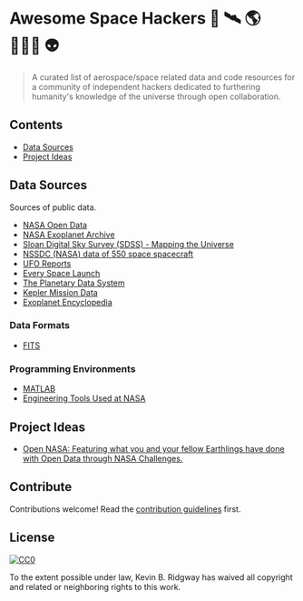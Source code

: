 # Awesome Space Hackers 🚀 🛰 🌎 👩🏽‍🚀 👽

> A curated list of aerospace/space related data and code resources for a community of independent hackers dedicated to furthering humanity's knowledge of the universe through open collaboration.


## Contents

- [Data Sources](#datasources)
- [Project Ideas](#projectideas)

## Data Sources

Sources of public data.

- [NASA Open Data](https://open.nasa.gov/open-data/)
- [NASA Exoplanet Archive](http://exoplanetarchive.ipac.caltech.edu/)
- [Sloan Digital Sky Survey (SDSS) - Mapping the Universe](http://www.sdss.org/)
- [NSSDC (NASA) data of 550 space spacecraft](http://nssdc.gsfc.nasa.gov/nssdc/obtaining_data.html)
- [UFO Reports](http://www.nuforc.org/webreports.html)
- [Every Space Launch](http://planet4589.org/space/log/launchlog.txt)
- [The Planetary Data System](https://pds.jpl.nasa.gov/)
- [Kepler Mission Data](https://archive.stsci.edu/kepler/published_planets/search.php)
- [Exoplanet Encyclopedia](http://exoplanet.eu/)

### Data Formats

- [FITS](https://idlastro.gsfc.nasa.gov/fitsio.html)

### Programming Environments

- [MATLAB](https://www.mathworks.com/products/matlab.html)
- [Engineering Tools Used at NASA](https://www.nasa.gov/centers/johnson/engineering/tools/index.html)

## Project Ideas

- [Open NASA: Featuring what you and your fellow Earthlings have done with Open Data through NASA Challenges.](https://open.nasa.gov/innovation-space/)

## Contribute

Contributions welcome! Read the [contribution guidelines](contributing.md) first.


## License

[![CC0](http://mirrors.creativecommons.org/presskit/buttons/88x31/svg/cc-zero.svg)](http://creativecommons.org/publicdomain/zero/1.0)

To the extent possible under law, Kevin B. Ridgway has waived all copyright and
related or neighboring rights to this work.

